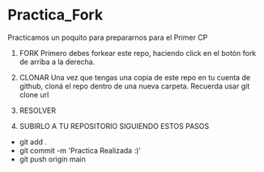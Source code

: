 # Practica_Fork
Practicamos un poquito para prepararnos para el Primer CP

1. FORK
Primero debes forkear este repo, haciendo click en el botón fork de arriba a la derecha.

2. CLONAR
Una vez que tengas una copia de este repo en tu cuenta de github, cloná el repo dentro de una nueva carpeta. Recuerda usar git clone url

4. RESOLVER 
5. SUBIRLO A TU REPOSITORIO SIGUIENDO ESTOS PASOS
- git add .
- git commit -m 'Practica Realizada :)'
- git push origin main
